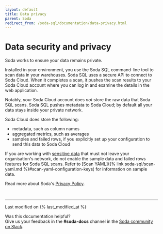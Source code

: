```yaml
---
layout: default
title: Data privacy
parent: Soda
redirect_from: /soda-sql/documentation/data-privacy.html
---
```


# Data security and privacy

Soda works to ensure your data remains private.

Installed in your environment, you use the Soda SQL command-line tool to scan data in your warehouses. Soda SQL uses a secure API to connect to Soda Cloud. When it completes a scan, it pushes the scan results to your Soda Cloud account where you can log in and examine the details in the web application. 

Notably, your Soda Cloud account does *not* store the raw data that Soda SQL scans. Soda SQL pushes metadata to Soda Cloud; by default all your data stays inside your private network.

Soda Cloud does store the following:
* metadata, such as column names 
* aggregated metrics, such as averages 
* samples and failed rows, if you explicitly set up your configuration to send this data to Soda Cloud

If you are working with [sensitive data](https://ec.europa.eu/info/law/law-topic/data-protection/reform/rules-business-and-organisations/legal-grounds-processing-data/sensitive-data/what-personal-data-considered-sensitive_en) that must not leave your organisation's network, do not enable the sample data and failed rows features for Soda SQL scans. Refer to [Scan YAML]({% link soda-sql/scan-yaml.md %}#scan-yaml-configuration-keys) for information on sample data.

Read more about Soda's [Privacy Policy](https://www.soda.io/privacy-policy).

<br />

---
Last modified on {% last_modified_at %}

Was this documentation helpful? <br /> Give us your feedback in the **#soda-docs** channel in the <a href="http://community.soda.io/slack" target="_blank"> Soda community on Slack</a>.